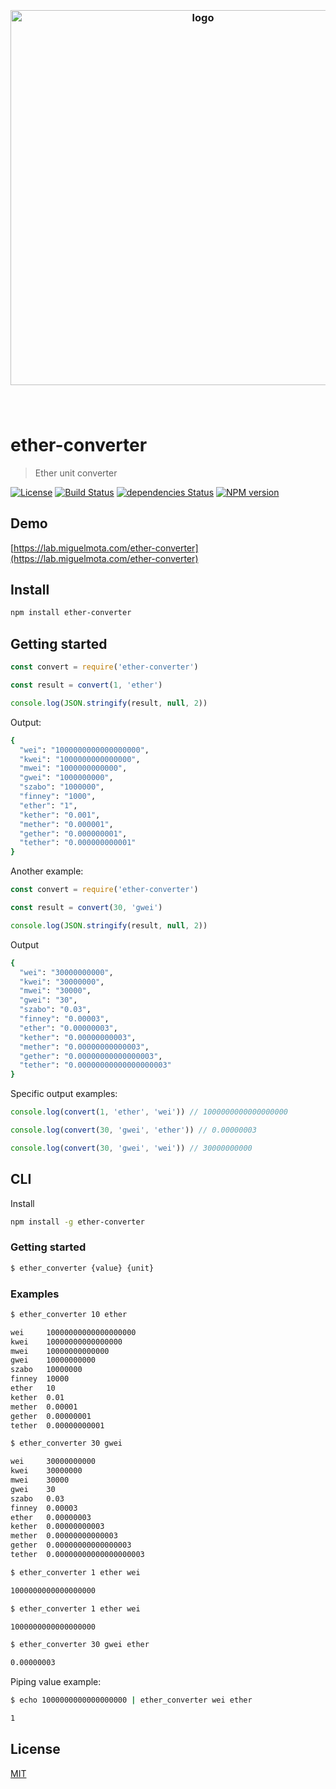 <h3 align="center">
  <br />
  <img src="https://user-images.githubusercontent.com/168240/51433598-a4171800-1c02-11e9-95c2-b19588f497e3.png" alt="logo" width="600" />
  <br />
  <br />
  <br />
</h3>

# ether-converter

> Ether unit converter

[![License](http://img.shields.io/badge/license-MIT-blue.svg)](https://raw.githubusercontent.com/miguelmota/ether-converter/master/LICENSE) [![Build Status](https://travis-ci.org/miguelmota/ether-converter.svg?branch=master)](https://travis-ci.org/miguelmota/ether-converter) [![dependencies Status](https://david-dm.org/miguelmota/ether-converter/status.svg)](https://david-dm.org/miguelmota/ether-converter) [![NPM version](https://badge.fury.io/js/ether-converter.svg)](http://badge.fury.io/js/ether-converter)

## Demo

[https://lab.miguelmota.com/ether-converter](https://lab.miguelmota.com/ether-converter)

## Install

```bash
npm install ether-converter
```

## Getting started

```js
const convert = require('ether-converter')

const result = convert(1, 'ether')

console.log(JSON.stringify(result, null, 2))
```

Output:

```bash
{
  "wei": "1000000000000000000",
  "kwei": "1000000000000000",
  "mwei": "1000000000000",
  "gwei": "1000000000",
  "szabo": "1000000",
  "finney": "1000",
  "ether": "1",
  "kether": "0.001",
  "mether": "0.000001",
  "gether": "0.000000001",
  "tether": "0.000000000001"
}
```

Another example:

```js
const convert = require('ether-converter')

const result = convert(30, 'gwei')

console.log(JSON.stringify(result, null, 2))
```

Output

```bash
{
  "wei": "30000000000",
  "kwei": "30000000",
  "mwei": "30000",
  "gwei": "30",
  "szabo": "0.03",
  "finney": "0.00003",
  "ether": "0.00000003",
  "kether": "0.00000000003",
  "mether": "0.00000000000003",
  "gether": "0.00000000000000003",
  "tether": "0.00000000000000000003"
}
```

Specific output examples:

```js
console.log(convert(1, 'ether', 'wei')) // 1000000000000000000

console.log(convert(30, 'gwei', 'ether')) // 0.00000003

console.log(convert(30, 'gwei', 'wei')) // 30000000000
```

## CLI

Install

```bash
npm install -g ether-converter
```

### Getting started

```bash
$ ether_converter {value} {unit}
```

### Examples

```bash
$ ether_converter 10 ether

wei     10000000000000000000
kwei    10000000000000000
mwei    10000000000000
gwei    10000000000
szabo   10000000
finney  10000
ether   10
kether  0.01
mether  0.00001
gether  0.00000001
tether  0.00000000001
```

```bash
$ ether_converter 30 gwei

wei     30000000000
kwei    30000000
mwei    30000
gwei    30
szabo   0.03
finney  0.00003
ether   0.00000003
kether  0.00000000003
mether  0.00000000000003
gether  0.00000000000000003
tether  0.00000000000000000003
```

```bash
$ ether_converter 1 ether wei

1000000000000000000
```

```bash
$ ether_converter 1 ether wei

1000000000000000000
```

```bash
$ ether_converter 30 gwei ether

0.00000003
```

Piping value example:

```bash
$ echo 1000000000000000000 | ether_converter wei ether

1
```

## License

[MIT](LICENSE)
